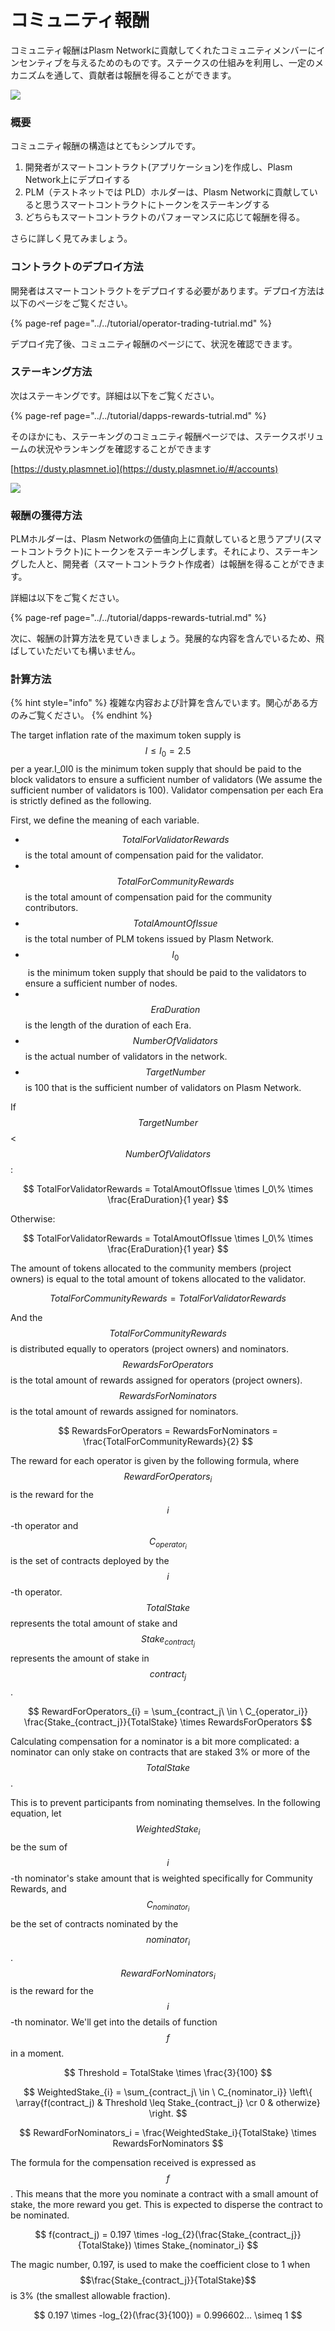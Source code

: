 # コミュニティ報酬

コミュニティ報酬はPlasm Networkに貢献してくれたコミュニティメンバーにインセンティブを与えるためのものです。ステークスの仕組みを利用し、一定のメカニズムを通して、貢献者は報酬を得ることができます。

![](https://gblobscdn.gitbook.com/assets%2F-M8GVK5H7hOsGnYqg-7q%2F-MEVhuEXH_ob7auotAQh%2F-MEWBq6RtHGYzqoV77n0%2FScreen%20Shot%202020-08-11%20at%2018.33.49.png?alt=media&token=f9e667a5-ccc3-45a7-aada-ab158f91b67e)

### 概要 <a id="overview"></a>

コミュニティ報酬の構造はとてもシンプルです。

1. 開発者がスマートコントラクト\(アプリケーション\)を作成し、Plasm Network上にデプロイする
2. PLM（テストネットでは PLD）ホルダーは、Plasm Networkに貢献していると思うスマートコントラクトにトークンをステーキングする
3. どちらもスマートコントラクトのパフォーマンスに応じて報酬を得る。

さらに詳しく見てみましょう。

### コントラクトのデプロイ方法 <a id="how-to-deploy-your-contract"></a>

開発者はスマートコントラクトをデプロイする必要があります。デプロイ方法は以下のページをご覧ください。

{% page-ref page="../../tutorial/operator-trading-tutrial.md" %}

デプロイ完了後、コミュニティ報酬のページにて、状況を確認できます。

### ステーキング方法 <a id="how-to-nominate-your-contract"></a>

次はステーキングです。詳細は以下をご覧ください。

{% page-ref page="../../tutorial/dapps-rewards-tutrial.md" %}

そのほかにも、ステーキングのコミュニティ報酬ページでは、ステークスボリュームの状況やランキングを確認することができます

​[https://dusty.plasmnet.io](https://dusty.plasmnet.io/#/accounts)​

![](https://gblobscdn.gitbook.com/assets%2F-M8GVK5H7hOsGnYqg-7q%2F-MEQ7wEnMGsqh5gDfY0r%2F-MEQ83B6c9XW4j5kBGqF%2FScreen%20Shot%202020-08-11%20at%2010.29.40.png?alt=media&token=7420eba9-d25b-40d5-8f18-022fc57d0029)

### 報酬の獲得方法 <a id="how-to-get-rewards"></a>

PLMホルダーは、Plasm Networkの価値向上に貢献していると思うアプリ\(スマートコントラクト\)にトークンをステーキングします。それにより、ステーキングした人と、開発者（スマートコントラクト作成者）は報酬を得ることができます。

詳細は以下をご覧ください。

{% page-ref page="../../tutorial/dapps-rewards-tutrial.md" %}

次に、報酬の計算方法を見ていきましょう。発展的な内容を含んでいるため、飛ばしていただいても構いません。

### 計算方法 <a id="rewards-calculation"></a>

{% hint style="info" %}
複雑な内容および計算を含んでいます。関心がある方のみご覧ください。
{% endhint %}

The target inflation rate of the maximum token supply is $$I ≤ I_0 = 2.5$$per a year.I\_0I0​ is the minimum token supply that should be paid to the block validators to ensure a sufficient number of validators \(We assume the sufficient number of validators is 100\). Validator compensation per each Era is strictly defined as the following.

First, we define the meaning of each variable.

* $$​TotalForValidatorRewards$$ is the total amount of compensation paid for the validator.
* ​ $$TotalForCommunityRewards$$ is the total amount of compensation paid for the community contributors.
* $$​TotalAmountOfIssue$$ is the total number of PLM tokens issued by Plasm Network.
* $$​I_0$$ ​ is the minimum token supply that should be paid to the validators to ensure a sufficient number of nodes.
* ​ $$EraDuration$$ is the length of the duration of each Era.
* $$​NumberOfValidators$$ is the actual number of validators in the network.
* $$TargetNumber$$ is 100 that is the sufficient number of validators on Plasm Network.

If $$TargetNumber$$ &lt; $$NumberOfValidators$$ :

$$
TotalForValidatorRewards = TotalAmoutOfIssue \times I_0\% \times \frac{EraDuration}{1 year}
$$

Otherwise:

$$
TotalForValidatorRewards = TotalAmoutOfIssue \times I_0\% \times \frac{EraDuration}{1 year}
$$

The amount of tokens allocated to the community members \(project owners\) is equal to the total amount of tokens allocated to the validator.

$$
TotalForCommunityRewards = TotalForValidatorRewards
$$

And the $$TotalForCommunityRewards$$ is distributed equally to operators \(project owners\) and nominators. $$RewardsForOperators$$ is the total amount of rewards assigned for operators \(project owners\). $$RewardsForNominators$$ is the total amount of rewards assigned for nominators.

$$
RewardsForOperators = RewardsForNominators = \frac{TotalForCommunityRewards}{2}
$$

The reward for each operator is given by the following formula, where $$RewardForOperators_{i}$$ ​ is the reward for the $$i$$ -th operator and $$C_{operator_i}$$ is the set of contracts deployed by the $$i$$ -th operator. $$TotalStake$$ represents the total amount of stake and $$Stake_{contract_j}$$ ​​ represents the amount of stake in $$contract_j$$ .

$$
RewardForOperators_{i} = \sum_{contract_j\ \in \ C_{operator_i}} \frac{Stake_{contract_j}}{TotalStake} \times RewardsForOperators
$$

Calculating compensation for a nominator is a bit more complicated: a nominator can only stake on contracts that are staked 3% or more of the $$TotalStake$$ .

This is to prevent participants from nominating themselves. In the following equation, let $$WeightedStake_i$$ ​ be the sum of $$i$$ -th nominator's stake amount that is weighted specifically for Community Rewards, and $$C_{nominator_i}$$ ​​ be the set of contracts nominated by the $$nominator_i$$ ​. $$RewardForNominators_i$$ ​ is the reward for the $$i$$ -th nominator. We'll get into the details of function $$f$$ in a moment.

$$
Threshold = TotalStake \times \frac{3}{100}
$$

$$
WeightedStake_{i} = \sum_{contract_j\ \in \ C_{nominator_i}} \left\{ \array{f(contract_j) & Threshold \leq Stake_{contract_j} \cr 0 & otherwize} \right.
$$

$$
RewardForNominators_i = \frac{WeightedStake_i}{TotalStake} \times RewardsForNominators
$$

The formula for the compensation received is expressed as $$f$$. This means that the more you nominate a contract with a small amount of stake, the more reward you get. This is expected to disperse the contract to be nominated.

$$
f(contract_j) = 0.197 \times -log_{2}(\frac{Stake_{contract_j}}{TotalStake})  \times Stake_{nominator_i}
$$

The magic number, 0.197, is used to make the coefficient close to 1 when $$\frac{Stake_{contract_j}}{TotalStake}$$ is 3% \(the smallest allowable fraction\).

$$
0.197 \times -log_{2}(\frac{3}{100}) = 0.996602... \simeq 1
$$


